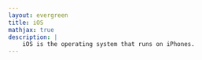 ```yaml
---
layout: evergreen
title: iOS
mathjax: true
description: |
    iOS is the operating system that runs on iPhones.
---
```

